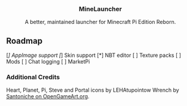 

  <h3 align="center">MineLauncher</h3>

  <p align="center">
    A better, maintained launcher for Minecraft Pi Edition Reborn.

  </p>
</p>






## Roadmap
[*] AppImage support
[*] Skin support
[*] NBT editor
[ ] Texture packs
[ ] Mods
[ ] Chat logging
[ ] MarketPi




### Additional Credits
Heart, Planet, Pi, Steve and Portal icons by LEHAtupointow
Wrench by [Santoniche on OpenGameArt.org](https://opengameart.org/content/wrench-0).
